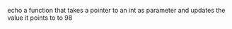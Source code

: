 echo a function that takes a pointer to an int as parameter and updates the value it points to to 98

